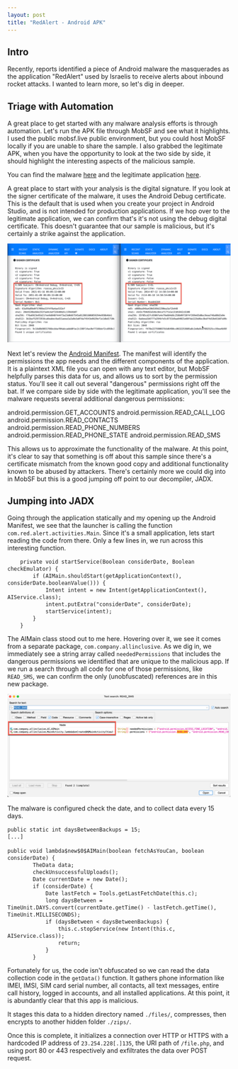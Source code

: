 ```yaml
---
layout: post
title: "RedAlert - Android APK"
---
```


## Intro
Recently, reports identified a piece of Android malware the masquerades as the application "RedAlert" used by Israelis to receive alerts about inbound rocket attacks. I wanted to learn more, so let's dig in deeper. 

## Triage with Automation 
A great place to get started with any malware analysis efforts is through automation. Let's run the APK file through MobSF and see what it highlights. I used the public mobsf.live public environment, but you could host MobSF locally if you are unable to share the sample. I also grabbed the legitimate APK, when you have the opportunity to look at the two side by side, it should highlight the interesting aspects of the malicious sample. 

You can find the malware [here](https://mobsf.live/static_analyzer/410c6e3af93abde8a8c7801cb14da9e0/) and the legitimate application [here](https://mobsf.live/static_analyzer/37094bae72648f61fe10bbce30e62e23/). 

A great place to start with your analysis is the digital signature. If you look at the signer certificate of the malware, it uses the Android Debug certificate. This is the default that is used when you create your project in Android Studio, and is not intended for production applications. If we hop over to the legitimate application, we can confirm that's it's not using the debug digital certificate. This doesn't guarantee that our sample is malicious, but it's certainly a strike against the application. 

![2023-10-16_22-55-04.png](/images/2023-10-16_22-55-04.png)

Next let's review the [Android Manifest](https://developer.android.com/guide/topics/manifest/manifest-intro). The manifest will identify the permissions the app needs and the different components of the application. It is a plaintext XML file you can open with any text editor, but MobSF helpfully parses this data for us, and allows us to sort by the permission status. You'll see it call out several "dangerous" permissions right off the bat. If we compare side by side with the legitimate application, you'll see the malware requests several additional dangerous permissions:

android.permission.GET_ACCOUNTS
android.permission.READ_CALL_LOG
android.permission.READ_CONTACTS
android.permission.READ_PHONE_NUMBERS
android.permission.READ_PHONE_STATE
android.permission.READ_SMS

This allows us to approximate the functionality of the malware. At this point, it's clear to say that something is off about this sample since there's a certificate mismatch from the known good copy and additional functionality known to be abused by attackers. There's certainly more we could dig into in MobSF but this is a good jumping off point to our decompiler, JADX. 

## Jumping into JADX 

Going through the application statically and my opening up the Android Manifest, we see that the launcher is calling the function `com.red.alert.activities.Main`. Since it's a small application, lets start reading the code from there. Only a few lines in, we run across this interesting function. 

```
    private void startService(Boolean considerDate, Boolean checkEmulator) {
        if (AIMain.shouldStart(getApplicationContext(), considerDate.booleanValue())) {
            Intent intent = new Intent(getApplicationContext(), AIService.class);
            intent.putExtra("considerDate", considerDate);
            startService(intent);
        }
    }
```
The AIMain class stood out to me here. Hovering over it, we see it comes from a separate package, `com.company.allinclusive`. As we dig in, we immediately see a string array called `neededPermissions` that includes the dangerous permissions we identified that are unique to the malicious app. If we run a search through all code for one of those permissions, like `READ_SMS`, we can confirm the only (unobfuscated) references are in this new package. 

![2023-10-16_21-08-43.png](/images/2023-10-16_21-08-43.png)

The malware is configured check the date, and to collect data every 15 days. 

```
public static int daysBetweenBackups = 15;
[...]

public void lambda$new$0$AIMain(boolean fetchAsYouCan, boolean considerDate) {
        TheData data;
        checkUnsuccessfulUploads();
        Date currentDate = new Date();
        if (considerDate) {
            Date lastFetch = Tools.getLastFetchDate(this.c);
            long daysBetween = TimeUnit.DAYS.convert(currentDate.getTime() - lastFetch.getTime(), TimeUnit.MILLISECONDS);
            if (daysBetween < daysBetweenBackups) {
                this.c.stopService(new Intent(this.c, AIService.class));
                return;
            }
        }
```

Fortunately for us, the code isn't obfuscated so we can read the data collection code in the `getData()` function. It gathers phone information like IMEI, IMSI, SIM card serial number, all contacts, all text messages, entire call history, logged in accounts, and all installed applications. At this point, it is abundantly clear that this app is malicious. 

It stages this data to a hidden directory named `./files/`, compresses, then encrypts to another hidden folder `./zips/`.  

Once this is complete, it initializes a connection over HTTP or HTTPS with a hardcoded IP address of `23.254.228[.]135`, the URI path of `/file.php`, and using port 80 or 443 respectively and exfiltrates the data over POST request. 